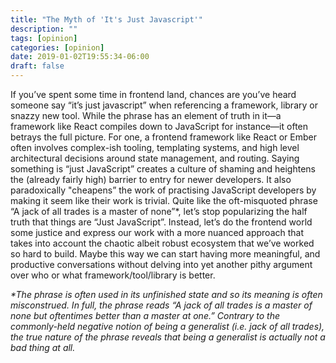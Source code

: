 ```yaml
---
title: "The Myth of 'It's Just Javascript'"
description: ""
tags: [opinion]
categories: [opinion]
date: 2019-01-02T19:55:34-06:00
draft: false
---
```


If you’ve spent some time in frontend land, chances are you’ve heard someone say “it’s just javascript” when referencing a framework, library or snazzy new tool. While the phrase has an element of truth in it—a framework like React compiles down to JavaScript for instance—it often betrays the full picture. For one, a frontend framework like React or Ember often involves complex-ish tooling, templating systems, and high level architectural decisions around state management, and routing. Saying something is “just JavaScript” creates a culture of shaming and heightens the (already fairly high) barrier to entry for newer developers. It also paradoxically "cheapens” the work of practising JavaScript developers by making it seem like their work is trivial. Quite like the oft-misquoted phrase “A jack of all trades is a master of none”\*, let’s stop popularizing the half truth that things are “Just JavaScript”. Instead, let’s do the frontend world some justice and express our work with a more nuanced approach that takes into account the chaotic albeit robust ecosystem that we’ve worked so hard to build. Maybe this way we can start having more meaningful, and productive conversations without delving into yet another pithy argument over who or what framework/tool/library is better.

_*\*The phrase is often used in its unfinished state and so its meaning is often misconstrued. In full, the phrase reads “A jack of all trades is a master of none but oftentimes better than a master at one.” Contrary to the commonly-held negative notion of being a generalist (i.e. jack of all trades), the true nature of the phrase reveals that being a generalist is actually not a bad thing at all.*_
